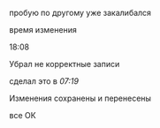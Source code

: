 пробую по другому уже закалибался

время изменения 

18:08

Убрал не корректные записи

сделал это в  *07:19*

Изменения сохранены и перенесены

все ОК

